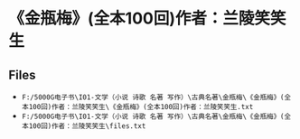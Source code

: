 # 《金瓶梅》(全本100回)作者：兰陵笑笑生

## Files

- `F:/5000G电子书\I01-文学（小说 诗歌 名著 写作）\古典名著\金瓶梅\《金瓶梅》(全本100回)作者：兰陵笑笑生\《金瓶梅》(全本100回)作者：兰陵笑笑生.txt`
- `F:/5000G电子书\I01-文学（小说 诗歌 名著 写作）\古典名著\金瓶梅\《金瓶梅》(全本100回)作者：兰陵笑笑生\files.txt`
